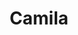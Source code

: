 ---
title: "Camila"
url: /ciudad-autonoma-de-buenos-aires/camila-avenida-santa-fe/
shop: Kleidung
---